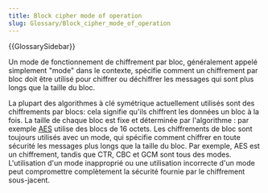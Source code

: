 ```yaml
---
title: Block cipher mode of operation
slug: Glossary/Block_cipher_mode_of_operation
---
```


{{GlossarySidebar}}

Un mode de fonctionnement de chiffrement par bloc, généralement appelé simplement "mode" dans le contexte, spécifie comment un chiffrement par bloc doit être utilisé pour chiffrer ou déchiffrer les messages qui sont plus longs que la taille du bloc.

La plupart des algorithmes à clé symétrique actuellement utilisés sont des chiffrements par blocs: cela signifie qu'ils chiffrent les données un bloc à la fois. La taille de chaque bloc est fixe et déterminée par l'algorithme : par exemple [AES](/fr/docs/Glossary/AES) utilise des blocs de 16 octets. Les chiffrements de bloc sont toujours utilisés avec un mode, qui spécifie comment chiffrer en toute sécurité les messages plus longs que la taille du bloc. Par exemple, AES est un chiffrement, tandis que CTR, CBC et GCM sont tous des modes. L'utilisation d'un mode inapproprié ou une utilisation incorrecte d'un mode peut compromettre complètement la sécurité fournie par le chiffrement sous-jacent.
